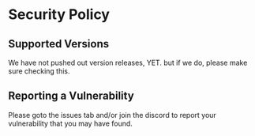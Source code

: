 # Security Policy

## Supported Versions
We have not pushed out version releases, YET. but if we do, please make sure checking this.

## Reporting a Vulnerability
Please goto the issues tab and/or join the discord to report your vulnerability that you may have found.

